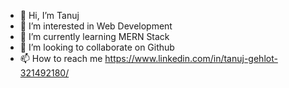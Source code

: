 - 👋 Hi, I’m Tanuj 
- 👀 I’m interested in Web Development
- 🌱 I’m currently learning MERN Stack
- 💞️ I’m looking to collaborate on Github
- 📫 How to reach me https://www.linkedin.com/in/tanuj-gehlot-321492180/

<!---
tanujoo7/tanujoo7 is a ✨ special ✨ repository because its `README.md` (this file) appears on your GitHub profile.
You can click the Preview link to take a look at your changes.
--->
